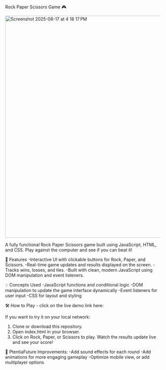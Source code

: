 Rock Paper Scissors Game 🎮

<img width="1436" height="719" alt="Screenshot 2025-08-17 at 4 18 17 PM" src="https://github.com/user-attachments/assets/18b6b2d1-3480-48fd-8548-d39176df2eaf" />

A fully functional Rock Paper Scissors game built using JavaScript, HTML, and CSS. Play against the computer and see if you can beat it!

🎯 Features
-Interactive UI with clickable buttons for Rock, Paper, and Scissors.
-Real-time game updates and results displayed on the screen.
-Tracks wins, losses, and ties.
-Built with clean, modern JavaScript using DOM manipulation and event listeners.

💡 Concepts Used
-JavaScript functions and conditional logic
-DOM manipulation to update the game interface dynamically
-Event listeners for user input
-CSS for layout and styling

🛠️ How to Play - click on the live demo link here: 

If you want to try it on your local network:
1. Clone or download this repository.
2. Open index.html in your browser.
3. Click on Rock, Paper, or Scissors to play.
Watch the results update live and see your score!

🚀 PtentiaFuture Improvements:
-Add sound effects for each round
-Add animations for more engaging gameplay
-Optimize mobile view, or add multiplayer options
